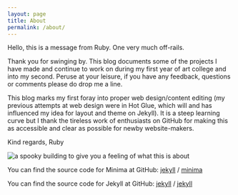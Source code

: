 ```yaml
---
layout: page
title: About
permalink: /about/
---
```


Hello, this is a message from Ruby. One very much off-rails.

Thank you for swinging by. This blog documents some of the projects I have made and continue to work on during my first year of art college and into my second. Peruse at your leisure, if you have any feedback, questions or comments please do drop me a line. 

This blog marks my first foray into proper web design/content editing (my previous attempts at web design were in Hot Glue, which will and has influenced my idea for layout and theme on Jekyll). It is a steep learning curve but I thank the tireless work of enthusiasts on GitHub for making this as accessible and clear as possible for newby website-makers. 

Kind regards,
Ruby

![a spooky building to give you a feeling of what this is about](/assets/images/bw-building-lakeside.jpg)

You can find the source code for Minima at GitHub:
[jekyll][jekyll-organization] /
[minima](https://github.com/jekyll/minima)

You can find the source code for Jekyll at GitHub:
[jekyll][jekyll-organization] /
[jekyll](https://github.com/jekyll/jekyll)


[jekyll-organization]: https://github.com/jekyll
